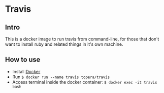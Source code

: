 # Travis

## Intro
This is a docker image to run travis from command-line, for those that don't want to install ruby and related things
in it's own machine.

## How to use
* Install [Docker](https://docs.docker.com/install)
* Run `$ docker run --name travis topera/travis`
* Access terminal inside the docker container: `$ docker exec -it travis bash`
